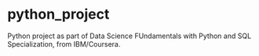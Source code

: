 # python_project

Python project as part of Data Science FUndamentals with Python and SQL Specialization, from IBM/Coursera.


